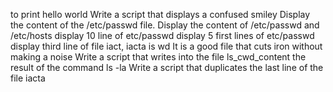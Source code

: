 to print hello world
Write a script that displays a confused smiley
Display the content of the /etc/passwd file.
Display the content of /etc/passwd and /etc/hosts
display 10 line of etc/passwd
display 5 first lines of etc/passwd
display third line of file iact, iacta is wd
It is a good file that cuts iron without making a noise
Write a script that writes into the file ls_cwd_content the result of the command ls -la
Write a script that duplicates the last line of the file iacta

